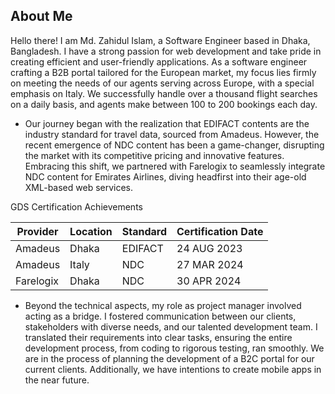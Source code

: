 ## About Me
Hello there! I am Md. Zahidul Islam, a Software Engineer based in Dhaka, Bangladesh. I have a strong passion for web development and take pride in creating efficient and user-friendly applications. As a software engineer crafting a B2B portal tailored for the European market, my focus lies firmly on meeting the needs of our agents serving across Europe, with a special emphasis on Italy. We successfully handle over a thousand flight searches on a daily basis, and agents make between 100 to 200 bookings each day.

- Our journey began with the realization that EDIFACT contents are the industry standard for travel data, sourced from Amadeus. However, the recent emergence of NDC content has been a game-changer, disrupting the market with its competitive pricing and innovative features. Embracing this shift, we partnered with Farelogix to seamlessly integrate NDC content for Emirates Airlines, diving headfirst into their age-old XML-based web services.


GDS Certification Achievements

| Provider    | Location | Standard | Certification Date |
|-------------|----------|----------|--------------------|
| Amadeus     | Dhaka    | EDIFACT  | 24 AUG 2023        |
| Amadeus     | Italy    | NDC      | 27 MAR 2024        |
| Farelogix   | Dhaka    | NDC      | 30 APR 2024        |


- Beyond the technical aspects, my role as project manager involved acting as a bridge. I fostered communication between our clients, stakeholders with diverse needs, and our talented development team.  I translated their requirements into clear tasks, ensuring the entire development process, from coding to rigorous testing, ran smoothly. We are in the process of planning the development of a B2C portal for our current clients. Additionally, we have intentions to create mobile apps in the near future.

<!--
**PositiveZahid/PositiveZahid** is a ✨ _special_ ✨ repository because its `README.md` (this file) appears on your GitHub profile.

Here are some ideas to get you started:

- 🔭 I’m currently working on ...
- 🌱 I’m currently learning ...
- 👯 I’m looking to collaborate on ...
- 🤔 I’m looking for help with ...
- 💬 Ask me about ...
- 📫 How to reach me: ...
- 😄 Pronouns: ...
- ⚡ Fun fact: ...
-->
